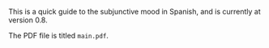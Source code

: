 This is a quick guide to the subjunctive mood in Spanish, and is currently at version 0.8. 

The PDF file is titled `main.pdf`.
